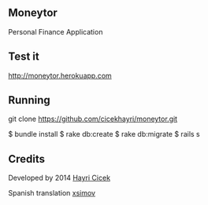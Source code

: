 ## Moneytor

Personal Finance Application

## Test it

http://moneytor.herokuapp.com

## Running

git clone https://github.com/cicekhayri/moneytor.git

$ bundle install
$ rake db:create
$ rake db:migrate
$ rails s

## Credits

Developed by 2014 [Hayri Cicek](http://hoshilab.com)

Spanish translation [xsimov](https://github.com/xsimov)


